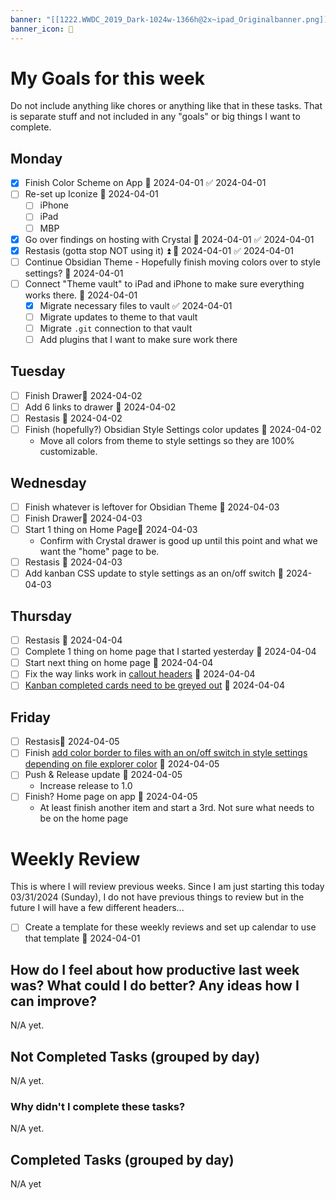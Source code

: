 ```yaml
---
banner: "[[1222.WWDC_2019_Dark-1024w-1366h@2x~ipad_Originalbanner.png]]"
banner_icon: 🥇
---
```

# My Goals for this week
Do not include anything like chores or anything like that in these tasks. That is separate stuff and not included in any "goals" or big things I want to complete.
## Monday
- [x] Finish Color Scheme on App 📅 2024-04-01 ✅ 2024-04-01
- [ ] Re-set up Iconize 📅 2024-04-01 
	- [ ] iPhone
	- [ ] iPad
	- [ ] MBP
- [x] Go over findings on hosting with Crystal 📅 2024-04-01 ✅ 2024-04-01
- [x] Restasis (gotta stop NOT using it) ⏫ 📅 2024-04-01 ✅ 2024-04-01
- [ ] Continue Obsidian Theme - Hopefully finish moving colors over to style settings? 📅 2024-04-01 
- [ ] Connect "Theme vault" to iPad and iPhone to make sure everything works there. 📅 2024-04-01 
	- [x] Migrate necessary files to vault ✅ 2024-04-01
	- [ ] Migrate updates to theme to that vault
	- [ ] Migrate `.git` connection to that vault
	- [ ] Add plugins that I want to make sure work there
## Tuesday
- [ ] Finish Drawer📅 2024-04-02 
- [ ] Add 6 links to drawer 📅 2024-04-02 
- [ ] Restasis 📅 2024-04-02 
- [ ] Finish (hopefully?) Obsidian Style Settings color updates 📅 2024-04-02 
	- Move all colors from theme to style settings so they are 100% customizable.

## Wednesday
- [ ] Finish whatever is leftover for Obsidian Theme 📅 2024-04-03 
- [ ] Finish Drawer📅 2024-04-03 
- [ ] Start 1 thing on Home Page📅 2024-04-03 
	- Confirm with Crystal drawer is good up until this point and what we want the "home" page to be.
- [ ] Restasis 📅 2024-04-03 
- [ ] Add kanban CSS update to style settings as an on/off switch 📅 2024-04-03 

## Thursday
- [ ] Restasis 📅 2024-04-04 
- [ ] Complete 1 thing on home page that I started yesterday 📅 2024-04-04 
- [ ] Start next thing on home page 📅 2024-04-04 
- [ ] Fix the way links work in [callout headers](https://github.com/DudeThatsErin/Moonstone/issues/1) 📅 2024-04-04 
- [ ] [Kanban completed cards need to be greyed out](https://github.com/DudeThatsErin/Moonstone/issues/4) 📅 2024-04-04 
## Friday
- [ ] Restasis📅 2024-04-05 
- [ ] Finish [add color border to files with an on/off switch in style settings depending on file explorer color](https://github.com/DudeThatsErin/Moonstone/issues/2) 📅 2024-04-05 
- [ ] Push & Release update 📅 2024-04-05 
	- Increase release to 1.0
- [ ] Finish? Home page on app 📅 2024-04-05 
	- At least finish another item and start a 3rd. Not sure what needs to be on the home page

# Weekly Review
This is where I will review previous weeks. Since I am just starting this today 03/31/2024 (Sunday), I do not have previous things to review but in the future I will have a few different headers...
- [ ] Create a template for these weekly reviews and set up calendar to use that template 📅 2024-04-01 
## How do I feel about how productive last week was? What could I do better? Any ideas how I can improve?
N/A yet.
## Not Completed Tasks (grouped by day)
N/A yet.
### Why didn't I complete these tasks?
N/A yet.
## Completed Tasks (grouped by day)
N/A yet
